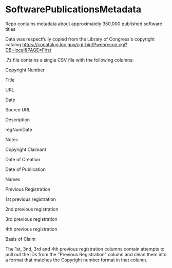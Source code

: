 # SoftwarePublicationsMetadata
Repo contains metadata about approximately 350,000 published software titles

Data was respectfully copied from the Library of Congress's copyright catalog https://cocatalog.loc.gov/cgi-bin/Pwebrecon.cgi?DB=local&PAGE=First

.7z file contains a single CSV file with the following columns:

Copyright Number

Title

URL

Date

Source URL

Description

regNumDate

Notes

Copyright Claimant

Date of Creation

Date of Publication

Names

Previous Registration

1st previous registration

2nd previous registration

3rd previous registration

4th previous registration

Basis of Claim





The 1st, 3nd, 3rd and 4th previous registration columns contain attempts to pull out the IDs from the "Previous Registration" column and clean them into a format that matches the Copyright number format in that column. 

